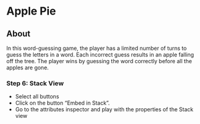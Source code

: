 # Apple Pie

## About
In this word-guessing game, the player has a limited number of turns to guess the letters in a word. Each incorrect guess results in an apple falling off the tree. The player wins by guessing the word correctly before all the apples are gone.


### Step 6: Stack View

- Select all buttons
- Click on the button “Embed in Stack”.
- Go to the attributes inspector and play with the properties of the Stack view
